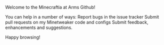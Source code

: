 Welcome to the Minecraftia at Arms Github!

You can help in a number of ways:
Report bugs in the issue tracker
Submit pull requests on my Minetweaker code and configs
Submit feedback, enhancements and suggestions.

Happy browsing!
